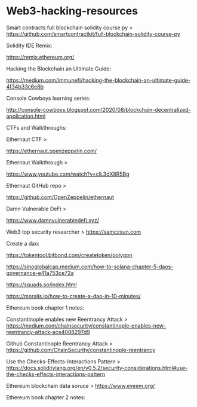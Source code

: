 # Web3-hacking-resources

Smart contracts full blockchain solidity course py > https://github.com/smartcontractkit/full-blockchain-solidity-course-py

Solidity IDE Remix: 

https://remix.ethereum.org/

Hacking the Blockchain an Ultimate Guide: 

https://medium.com/immunefi/hacking-the-blockchain-an-ultimate-guide-4f34b33c6e8b

Console Cowboys learning series: 

http://console-cowboys.blogspot.com/2020/08/blockchain-decentralized-application.html

CTFs and Walkthroughs: 

Ethernaut CTF >  

https://ethernaut.openzeppelin.com/

Ethernaut Walkthrough > 

https://www.youtube.com/watch?v=clL3dX8R5Bg

Ethernaut GitHub repo > 

https://github.com/OpenZeppelin/ethernaut

Damn Vulnerable DeFi >

https://www.damnvulnerabledefi.xyz/

Web3 top security researcher > https://samczsun.com

Create a dao: 

https://tokentool.bitbond.com/createtoken/polygon

https://sinoglobalcap.medium.com/how-to-solana-chapter-5-daos-governance-e41a753ce72a

https://squads.so/index.html

https://moralis.io/how-to-create-a-dao-in-10-minutes/

Ethereum book chapter 1 notes:

Constantinople enables new Reentrancy Attack > https://medium.com/chainsecurity/constantinople-enables-new-reentrancy-attack-ace4088297d9

Github Constantinople Reentrancy Attack > https://github.com/ChainSecurity/constantinople-reentrancy

Use the Checks-Effects-Interactions Pattern > https://docs.soliditylang.org/en/v0.5.2/security-considerations.html#use-the-checks-effects-interactions-pattern

Ethereum blockchain data soruce > https://www.eveem.org/

Ethereum book chapter 2 notes: 

